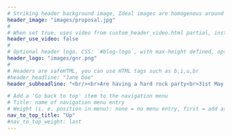 ```yaml
---
# Striking header background image, Ideal images are homogenous around the centre and contrasting to the text. Non-ideal images can use `title_guard`
header_image: "images/proposal.jpg"
#
# When set true, uses video from custom_header_video.html partial, instead of header_image
header_use_video: false
#
# Optional header logo. CSS: `#blog-logo`, with max-height defined, optimize to prevent scaling
header_logo: "images/gnr.png"
#
# Headers are safeHTML, you can use HTML tags such as b,i,u,br
#header_headline: "Jane Doe"
header_subheadline: "<br/><br>Are having a hard rock party<br>31st May 2025"

# Add a 'Go back to top' item to the navigation menu
# Title: name of navigation menu entry
# Weight (i. e. position in menu): none = no menu entry, first = add as first entry, last = ad as last entry
nav_to_top_title: "Up"
#nav_to_top_weight: last
---
```

